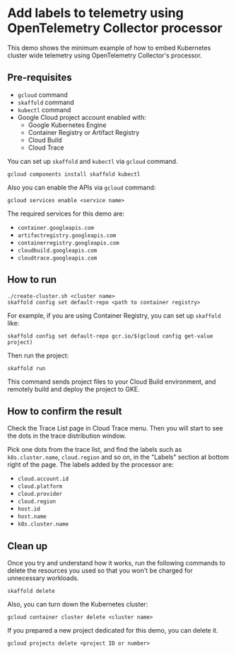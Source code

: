 # Add labels to telemetry using OpenTelemetry Collector processor

This demo shows the minimum example of how to embed Kubernetes cluster wide telemetry using OpenTelemetry Collector's processor.

## Pre-requisites

* `gcloud` command
* `skaffold` command
* `kubectl` command
* Google Cloud project account enabled with:
  * Google Kubernetes Engine
  * Container Registry or Artifact Registry
  * Cloud Build
  * Cloud Trace

You can set up `skaffold` and `kubectl` via `gcloud` command.

```
gcloud components install skaffold kubectl
```

Also you can enable the APIs via `gcloud` command:

```
gcloud services enable <service name>
```

The required services for this demo are:

* `container.googleapis.com`
* `artifactregistry.googleapis.com`
* `containerregistry.googleapis.com`
* `cloudbuild.googleapis.com`
* `cloudtrace.googleapis.com`

## How to run

```
./create-cluster.sh <cluster name>
skaffold config set default-repo <path to container registry>
```

For example, if you are using Container Registry, you can set up `skaffold` like:

```
skaffold config set default-repo gcr.io/$(gcloud config get-value project)
```

Then run the project:

```
skaffold run
```

This command sends project files to your Cloud Build environment, and remotely build and deploy the project to GKE.

## How to confirm the result

Check the Trace List page in Cloud Trace menu. Then you will start to see the dots in the trace distribution window.

Pick one dots from the trace list, and find the labels such as `k8s.cluster.name`, `cloud.region` and so on, in the "Labels" section at bottom right of the page. The labels added by the processor are:

* `cloud.account.id`
* `cloud.platform`
* `cloud.provider`
* `cloud.region`
* `host.id`
* `host.name`
* `k8s.cluster.name`

## Clean up

Once you try and understand how it works, run the following commands to delete the resources you used so that you won't be charged for unnecessary workloads.

```
skaffold delete
```

Also, you can turn down the Kubernetes cluster:

```
gcloud container cluster delete <cluster name>
```

If you prepared a new project dedicated for this demo, you can delete it.

```
gcloud projects delete <project ID or number>
```
